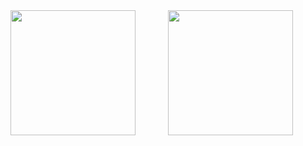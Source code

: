 <div style="display:flex;justify-content:center;align-items:center;gap:10;">
    <img height=200 style="min-width:50%" align="center" src="https://github-readme-stats.vercel.app/api?username=ilkaymb&theme=tokyonight" />
  <img height=200  style="min-width:50%" align="center" src="https://github-readme-stats.vercel.app/api/top-langs?username=ilkaymb&layout=compact&langs_count=8&card_width=320&theme=tokyonight" />

</div>

